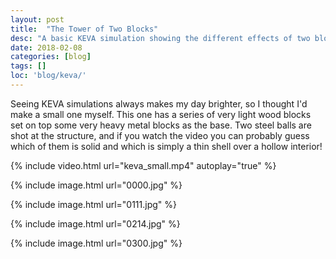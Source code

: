 ```yaml
---
layout: post
title:  "The Tower of Two Blocks"
desc: "A basic KEVA simulation showing the different effects of two block materials."
date: 2018-02-08
categories: [blog]
tags: []
loc: 'blog/keva/'
---
```


Seeing KEVA simulations always makes my day brighter, so I thought I'd make a small one myself. This one
has a series of very light wood blocks set on top some very heavy metal blocks as the base. Two steel balls
are shot at the structure, and if you watch the video you can probably guess which of them is solid 
and which is simply a thin shell over a hollow interior!

{% include video.html url="keva_small.mp4" autoplay="true" %}


{% include image.html url="0000.jpg"  %}


{% include image.html url="0111.jpg"  %}


{% include image.html url="0214.jpg"  %}


{% include image.html url="0300.jpg"  %}



